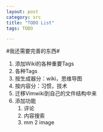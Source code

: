```yaml
---
layout: post
category: src
title: "TODO List"
tags: TODO

---
```




#我还需要完善的东西#
1. 添加Wiki的各种重要Tags
  1. 各种Tags
  2. 按生成器分：wiki，思维导图
  3. 按内容分：习惯，技术
2. 迁移Vimwiki到自己的文件结构中来
3. 添加功能
    1. 评论
    2. 内容搜索
    3. mm 2 image
